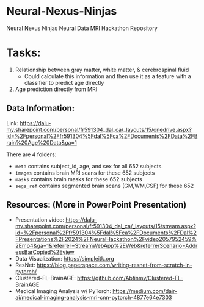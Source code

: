 # Neural-Nexus-Ninjas
Neural Nexus Ninjas Neural Data MRI Hackathon Repository

# Tasks:
1. Relationship between gray matter, white matter, & cerebrospinal fluid
    - Could calculate this information and then use it as a feature with a classifier to predict age directly
2. Age prediction directly from MRI

## Data Information:
Link: https://dalu-my.sharepoint.com/personal/fr591304_dal_ca/_layouts/15/onedrive.aspx?id=%2Fpersonal%2Ffr591304%5Fdal%5Fca%2FDocuments%2FData%2FBrain%20Age%20Data&ga=1

There are 4 folders:
- `meta` contains subject_id, age, and sex for all 652 subjects.
- `images` contains brain MRI scans for these 652 subjects
- `masks` contains brain masks for these 652 subjects
- `segs_ref` contains segmented brain scans (GM,WM,CSF) for these 652


## Resources: (More in PowerPoint Presentation)
- Presentation video: https://dalu-my.sharepoint.com/personal/fr591304_dal_ca/_layouts/15/stream.aspx?id=%2Fpersonal%2Ffr591304%5Fdal%5Fca%2FDocuments%2FDal%2FPresentations%2F2024%2FNeuralHackathon%2Fvideo2057952459%2Emp4&ga=1&referrer=StreamWebApp%2EWeb&referrerScenario=AddressBarCopied%2Eview
- Data Visualization: https://simpleitk.org
- ResNet: https://blog.paperspace.com/writing-resnet-from-scratch-in-pytorch/
- Clustered-FL-BrainAGE: https://github.com/Abtinmy/Clustered-FL-BrainAGE
- Medical Imaging Analysis w/ PyTorch: https://medium.com/dair-ai/medical-imaging-analysis-mri-cnn-pytorch-4877e64e7303
